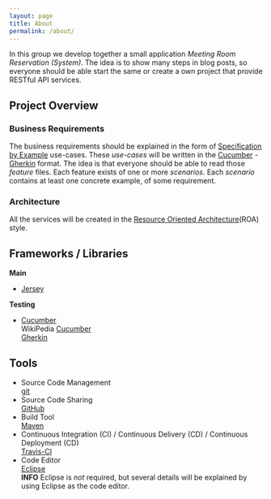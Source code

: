 ```yaml
---
layout: page
title: About
permalink: /about/
---
```


In this group we develop together a small application _Meeting Room Reservation (System)_. The idea is to show many steps in blog posts, so everyone should be able start the same or create a own project that provide RESTful API services.


## Project Overview


### Business Requirements

The business requirements should be explained in the form of [Specification by Example](https://en.wikipedia.org/wiki/Specification_by_example) use-cases. These _use-cases_ will be written in the [Cucumber](https://cucumber.io/) - [Gherkin](https://cucumber.io/docs/reference) format. The idea is that everyone should be able to read those _feature_ files. Each feature exists of one or more _scenarios_. Each _scenario_ contains at least one concrete example, of some requirement.


### Architecture

All the services will be created in the [Resource Oriented Architecture](https://en.wikipedia.org/wiki/Resource-oriented_architecture)(ROA) style.


## Frameworks / Libraries

__Main__

- [Jersey](https://jersey.java.net/)

__Testing__

- [Cucumber](https://cucumber.io/)  
  WikiPedia [Cucumber](https://en.wikipedia.org/wiki/Cucumber_(software))  
  [Gherkin](https://cucumber.io/docs/reference)


## Tools

- Source Code Management  
  [git](https://git-scm.com/)
- Source Code Sharing  
  [GitHub](https://github.com/)
- Build Tool  
  [Maven](https://maven.apache.org/)
- Continuous Integration (CI) / Continuous Delivery (CD) / Continuous Deployment (CD)  
  [Travis-CI](https://travis-ci.org/)
- Code Editor  
  [Eclipse](http://www.eclipse.org/)  
  __INFO__ Eclipse is _not_ required, but several details will be explained by using Eclipse as the code editor.
